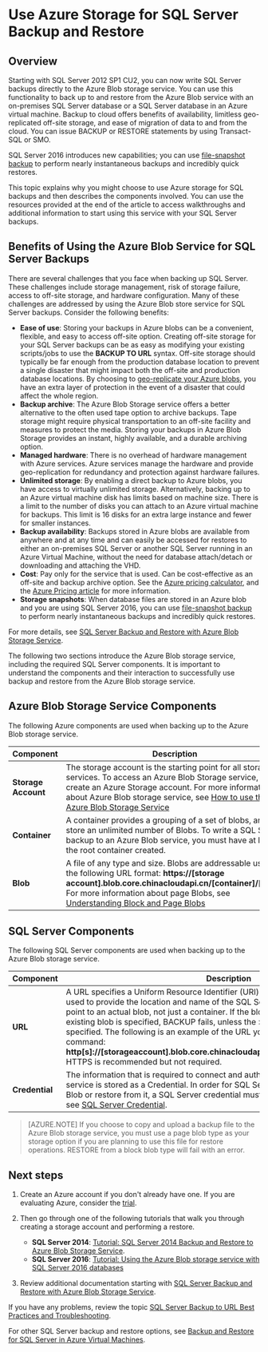 <properties
	pageTitle="How to use Azure storage for SQL Server backup and restore | Azure"
	description="Learn how to back up SQL Server to Azure Storage. Explains the benefits of backing up SQL databases to Azure Storage."
	services="virtual-machines-windows"
	documentationCenter=""
	authors="MikeRayMSFT"
	manager="jhubbard"
	tags="azure-service-management"/>

<tags
	ms.service="virtual-machines-windows"
	ms.devlang="na"
	ms.topic="article"
	ms.tgt_pltfrm="vm-windows-sql-server"
	ms.workload="infrastructure-services"
	ms.date="07/22/2016"
	wacn.date=""
	ms.author="mikeray"/>

# Use Azure Storage for SQL Server Backup and Restore

## Overview

Starting with SQL Server 2012 SP1 CU2, you can now write SQL Server backups directly to the Azure Blob storage service. You can use this functionality to back up to and restore from the Azure Blob service with an on-premises SQL Server database or a SQL Server database in an Azure virtual machine. Backup to cloud offers benefits of availability, limitless geo-replicated off-site storage, and ease of migration of data to and from the cloud. You can issue BACKUP or RESTORE statements by using Transact-SQL or SMO.

SQL Server 2016 introduces new capabilities; you can use [file-snapshot backup](http://msdn.microsoft.com/zh-cn/library/mt169363.aspx) to perform nearly instantaneous backups and incredibly quick restores.

This topic explains why you might choose to use Azure storage for SQL backups and then describes the components involved. You can use the resources provided at the end of the article to access walkthroughs and additional information to start using this service with your SQL Server backups.

## Benefits of Using the Azure Blob Service for SQL Server Backups

There are several challenges that you face when backing up SQL Server. These challenges include storage management, risk of storage failure, access to off-site storage, and hardware configuration. Many of these challenges are addressed by using the Azure Blob store service for SQL Server backups. Consider the following benefits:

- **Ease of use**: Storing your backups in Azure blobs can be a convenient, flexible, and easy to access off-site option. Creating off-site storage for your SQL Server backups can be as easy as modifying your existing scripts/jobs to use the **BACKUP TO URL** syntax. Off-site storage should typically be far enough from the production database location to prevent a single disaster that might impact both the off-site and production database locations. By choosing to [geo-replicate your Azure blobs](/documentation/articles/storage-redundancy/), you have an extra layer of protection in the event of a disaster that could affect the whole region.
- **Backup archive**: The Azure Blob Storage service offers a better alternative to the often used tape option to archive backups. Tape storage might require physical transportation to an off-site facility and measures to protect the media. Storing your backups in Azure Blob Storage provides an instant, highly available, and a durable archiving option.
- **Managed hardware**: There is no overhead of hardware management with Azure services. Azure services manage the hardware and provide geo-replication for redundancy and protection against hardware failures.
- **Unlimited storage**: By enabling a direct backup to Azure blobs, you have access to virtually unlimited storage. Alternatively, backing up to an Azure virtual machine disk has limits based on machine size. There is a limit to the number of disks you can attach to an Azure virtual machine for backups. This limit is 16 disks for an extra large instance and fewer for smaller instances.
- **Backup availability**: Backups stored in Azure blobs are available from anywhere and at any time and can easily be accessed for restores to either an on-premises SQL Server or another SQL Server running in an Azure Virtual Machine, without the need for database attach/detach or downloading and attaching the VHD.
- **Cost**: Pay only for the service that is used. Can be cost-effective as an off-site and backup archive option. See the [Azure pricing calculator](/pricing/calculator/ "Pricing Calculator"), and the [Azure Pricing article](/pricing/overview/ "Pricing article") for more information.
- **Storage snapshots**: When database files are stored in an Azure blob and you are using SQL Server 2016, you can use [file-snapshot backup](http://msdn.microsoft.com/zh-cn/library/mt169363.aspx) to perform nearly instantaneous backups and incredibly quick restores.

For more details, see [SQL Server Backup and Restore with Azure Blob Storage Service](https://msdn.microsoft.com/zh-cn/library/jj919148.aspx).

The following two sections introduce the Azure Blob storage service, including the required SQL Server components. It is important to understand the components and their interaction to successfully use backup and restore from the Azure Blob storage service.

## Azure Blob Storage Service Components

The following Azure components are used when backing up to the Azure Blob storage service.

| Component               | Description                          |
|---------------------|-------------------------------|
| **Storage Account** | The storage account is the starting point for all storage services. To access an Azure Blob Storage service, first create an Azure Storage account. For more information about Azure Blob storage service, see [How to use the Azure Blob Storage Service](/documentation/articles/storage-dotnet-how-to-use-blobs/) |
| **Container** | A container provides a grouping of a set of blobs, and can store an unlimited number of Blobs. To write a SQL Server backup to an Azure Blob service, you must have at least the root container created. |
| **Blob** | A file of any type and size. Blobs are addressable using the following URL format: **https://[storage account].blob.core.chinacloudapi.cn/[container]/[blob]**. For more information about page Blobs, see [Understanding Block and Page Blobs](http://msdn.microsoft.com/zh-cn/library/azure/ee691964.aspx) |

## SQL Server Components

The following SQL Server components are used when backing up to the Azure Blob storage service.

| Component               | Description                          |
|---------------------|-------------------------------|
| **URL** | A URL specifies a Uniform Resource Identifier (URI) to a unique backup file. The URL is used to provide the location and name of the SQL Server backup file. The URL must point to an actual blob, not just a container. If the blob does not exist, it is created. If an existing blob is specified, BACKUP fails, unless the > WITH FORMAT option is specified. The following is an example of the URL you would specify in the BACKUP command: **http[s]://[storageaccount].blob.core.chinacloudapi.cn/[container]/[FILENAME.bak]**. HTTPS is recommended but not required. |
| **Credential** | The information that is required to connect and authenticate to Azure Blob storage service is stored as a Credential.  In order for SQL Server to write backups to an Azure Blob or restore from it, a SQL Server credential must be created. For more information, see [SQL Server Credential](https://msdn.microsoft.com/zh-cn/library/ms189522.aspx). |

> [AZURE.NOTE] If you choose to copy and upload a backup file to the Azure Blob storage service, you must use a page blob type as your storage option if you are planning to use this file for restore operations. RESTORE from a block blob type will fail with an error.

## Next steps

1. Create an Azure account if you don't already have one. If you are evaluating Azure, consider the [trial](/pricing/1rmb-trial/).

1. Then go through one of the following tutorials that walk you through creating a storage account and performing a restore.

	- **SQL Server 2014**: [Tutorial: SQL Server 2014 Backup and Restore to Azure Blob Storage Service](https://msdn.microsoft.com/zh-cn/library/jj720558\(v=sql.120\).aspx).
	- **SQL Server 2016**: [Tutorial: Using the Azure Blob storage service with SQL Server 2016 databases](https://msdn.microsoft.com/zh-cn/library/dn466438.aspx)

1. Review additional documentation starting with [SQL Server Backup and Restore with Azure Blob Storage Service](https://msdn.microsoft.com/zh-cn/library/jj919148.aspx).

If you have any problems, review the topic [SQL Server Backup to URL Best Practices and Troubleshooting](https://msdn.microsoft.com/zh-cn/library/jj919149.aspx).

For other SQL Server backup and restore options, see [Backup and Restore for SQL Server in Azure Virtual Machines](/documentation/articles/virtual-machines-windows-sql-backup-recovery/).
